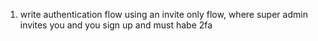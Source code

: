 1. write authentication flow using an invite only flow, where super admin invites you and you sign up and must habe 2fa
